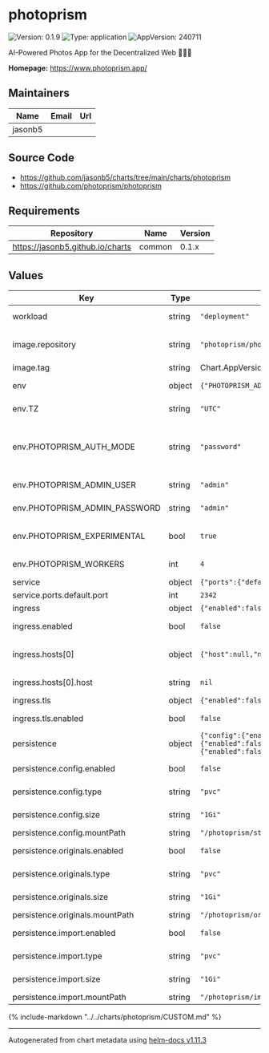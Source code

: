 # photoprism

![Version: 0.1.9](https://img.shields.io/badge/Version-0.1.9-informational?style=flat-square) ![Type: application](https://img.shields.io/badge/Type-application-informational?style=flat-square) ![AppVersion: 240711](https://img.shields.io/badge/AppVersion-240711-informational?style=flat-square)

AI-Powered Photos App for the Decentralized Web 🌈💎✨

**Homepage:** <https://www.photoprism.app/>

## Maintainers

| Name | Email | Url |
| ---- | ------ | --- |
| jasonb5 |  |  |

## Source Code

* <https://github.com/jasonb5/charts/tree/main/charts/photoprism>
* <https://github.com/photoprism/photoprism>

## Requirements

| Repository | Name | Version |
|------------|------|---------|
| https://jasonb5.github.io/charts | common | 0.1.x |

## Values

| Key | Type | Default | Description |
|-----|------|---------|-------------|
| workload | string | `"deployment"` | The default [workload](https://jasonb5.github.io/charts/site/guide/common-library/#workload) type |
| image.repository | string | `"photoprism/photoprism"` | Container image repository |
| image.tag | string | Chart.AppVersion | Image tag |
| env | object | `{"PHOTOPRISM_ADMIN_PASSWORD":"admin","PHOTOPRISM_ADMIN_USER":"admin","PHOTOPRISM_AUTH_MODE":"password","PHOTOPRISM_EXPERIMENTAL":true,"PHOTOPRISM_WORKERS":4,"TZ":"UTC"}` | Photoprism [configuration](https://docs.photoprism.app/getting-started/config-options/) |
| env.TZ | string | `"UTC"` | Set the timezone |
| env.PHOTOPRISM_AUTH_MODE | string | `"password"` | Authentication mode, choices: password or public |
| env.PHOTOPRISM_ADMIN_USER | string | `"admin"` | Admin username |
| env.PHOTOPRISM_ADMIN_PASSWORD | string | `"admin"` | Admin password |
| env.PHOTOPRISM_EXPERIMENTAL | bool | `true` | Enable experimental features |
| env.PHOTOPRISM_WORKERS | int | `4` | Number of index workers |
| service | object | `{"ports":{"default":{"port":2342}}}` | [Service](https://jasonb5.github.io/charts/site/guide/common-library/#service) |
| service.ports.default.port | int | `2342` | Default port |
| ingress | object | `{"enabled":false,"hosts":[{"host":null,"name":"default"}],"tls":{"enabled":false}}` | [Ingress](https://jasonb5.github.io/charts/site/guide/common-library/#ingress) |
| ingress.enabled | bool | `false` | Enable/disable ingress |
| ingress.hosts[0] | object | `{"host":null,"name":"default"}` | Reference default service |
| ingress.hosts[0].host | string | `nil` | Ingress hostname |
| ingress.tls | object | `{"enabled":false}` | [TLS](https://jasonb5.github.io/charts/site/guide/common-library/#tls) |
| ingress.tls.enabled | bool | `false` | Enable/disable tls |
| persistence | object | `{"config":{"enabled":false,"mountPath":"/photoprism/storage","size":"1Gi","type":"pvc"},"import":{"enabled":false,"mountPath":"/photoprism/import","size":"1Gi","type":"pvc"},"originals":{"enabled":false,"mountPath":"/photoprism/originals","size":"1Gi","type":"pvc"}}` | [Persistence](https://jasonb5.github.io/charts/site/guide/common-library/#persistence) |
| persistence.config.enabled | bool | `false` | Enable/disable persistence |
| persistence.config.type | string | `"pvc"` | Type of volume mount |
| persistence.config.size | string | `"1Gi"` | Size of volume |
| persistence.config.mountPath | string | `"/photoprism/storage"` | Mount path |
| persistence.originals.enabled | bool | `false` | Enable/disable persistence |
| persistence.originals.type | string | `"pvc"` | Type of volume mount |
| persistence.originals.size | string | `"1Gi"` | Size of volume |
| persistence.originals.mountPath | string | `"/photoprism/originals"` | Mount path |
| persistence.import.enabled | bool | `false` | Enable/disable persistence |
| persistence.import.type | string | `"pvc"` | Type of volume mount |
| persistence.import.size | string | `"1Gi"` | Size of volume |
| persistence.import.mountPath | string | `"/photoprism/import"` | Mount path |

{%
include-markdown "../../charts/photoprism/CUSTOM.md"
%}

----------------------------------------------
Autogenerated from chart metadata using [helm-docs v1.11.3](https://github.com/norwoodj/helm-docs/releases/v1.11.3)
